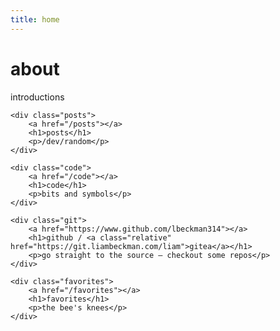 ```yaml
---
title: home
---
```


<div class="home">
    <div class="about">
        <a href="/about"></a>
        <h1>about</h1>
        <p>introductions</p>
    </div>

    <div class="posts">
        <a href="/posts"></a>
        <h1>posts</h1>
        <p>/dev/random</p>
    </div>

    <div class="code">
        <a href="/code"></a>
        <h1>code</h1>
        <p>bits and symbols</p>
    </div>

    <div class="git">
        <a href="https://www.github.com/lbeckman314"></a>
        <h1>github / <a class="relative" href="https://git.liambeckman.com/liam">gitea</a></h1>
        <p>go straight to the source — checkout some repos</p>
    </div>

    <div class="favorites">
        <a href="/favorites"></a>
        <h1>favorites</h1>
        <p>the bee's knees</p>
    </div>
</div>

